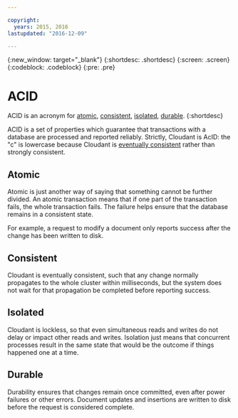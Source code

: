 ```yaml
---

copyright:
  years: 2015, 2016
lastupdated: "2016-12-09"

---
```


{:new_window: target="_blank"}
{:shortdesc: .shortdesc}
{:screen: .screen}
{:codeblock: .codeblock}
{:pre: .pre}

# ACID

ACID is an acronym for [atomic](#atomic),
[consistent](#consistent),
[isolated](#isolated),
[durable](#durable).
{:shortdesc}

ACID is a set of properties which guarantee that transactions with a database are processed and reported reliably.
Strictly,
Cloudant is AcID:
the "c" is lowercase because Cloudant is [eventually consistent](cap_theorem.html)
rather than strongly consistent.

<div id="acid_atomic"></div>

## Atomic

Atomic is just another way of saying that something cannot be further divided.
An atomic transaction means that if one part of the transaction fails,
the whole transaction fails.
The failure helps ensure that the database remains in a consistent state.

For example,
a request to modify a document only reports success after the change has been written to disk.

<div id="acid_consistent"></div>

## Consistent

Cloudant is eventually consistent,
such that any change normally propagates to the whole cluster within milliseconds,
but the system does not wait for that propagation be completed before reporting success. 

<div id="acid_isolated"></div>

## Isolated

Cloudant is lockless,
so that even simultaneous reads and writes do not delay or impact other reads and writes.
Isolation just means that concurrent processes result in the same state that would be the outcome
if things happened one at a time.

<div id="acid_durable"></div>

## Durable

Durability ensures that changes remain once committed,
even after power failures or other errors.
Document updates and insertions are written to disk before the request is considered complete.
